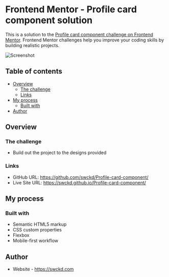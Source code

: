 # Frontend Mentor - Profile card component solution

This is a solution to the [Profile card component challenge on Frontend Mentor](https://www.frontendmentor.io/challenges/profile-card-component-cfArpWshJ). Frontend Mentor challenges help you improve your coding skills by building realistic projects.

![Screenshot](https://github.com/swckd/Profile-card-component/blob/gh-pages/images/screenshot.png?raw=true)

## Table of contents

- [Overview](#overview)
  - [The challenge](#the-challenge)
  - [Links](#links)
- [My process](#my-process)
  - [Built with](#built-with)
- [Author](#author)

## Overview

### The challenge

- Build out the project to the designs provided

### Links

- GitHub URL: https://github.com/swckd/Profile-card-component/
- Live Site URL: https://swckd.github.io/Profile-card-component/

## My process

### Built with

- Semantic HTML5 markup
- CSS custom properties
- Flexbox
- Mobile-first workflow

## Author

- Website - https://swckd.com
